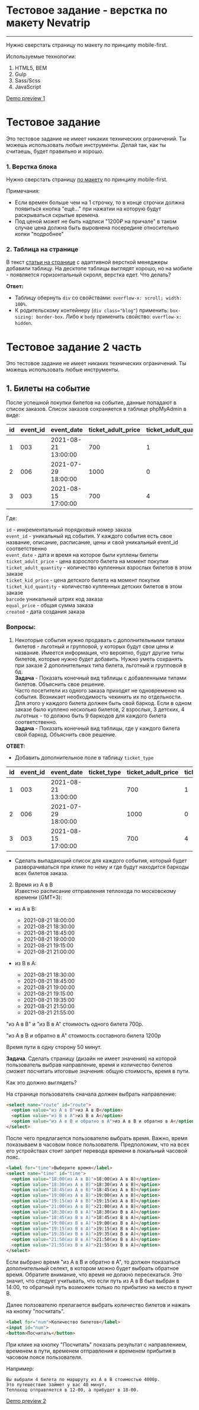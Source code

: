 # Тестовое задание - верстка по макету Nevatrip

---

Нужно сверстать страницу по макету по принципу mobile-first.

Используемые технологии:  

1. HTML5, BEM
2. Gulp
3. Sass/Scss
4. JavaScript


[Demo preview 1](https://nanammii.github.io/nevatrip-test/)

# Тестовое задание #

Это тестовое задание не имеет никаких технических ограничений.
Ты можешь использовать любые инструменты.
Делай так, как ты считаешь, будет правильно и хорошо.

### 1. Верстка блока ###

Нужно сверстать страницу [по макету](https://www.figma.com/file/JyFQcxiynMH1i5ViWz4qi0/Layout-test-task) по принципу mobile-first.

Примечания:
- Если времен больше чем на 1 строчку,
  то в конце строчки должна появиться кнопка "ещё..."
  при нажатии на которую будут раскрываться скрытые времена.
- Под ценой может не быть надписи "1200₽ на причале"
  в таком случае цена должна быть выровнена посередине
  относительно копки "подробнее"


### 2. Таблица на странице ###

В текст [статьи на странице](https://codepen.io/kizoso/pen/VwpeeRY)
с адаптивной версткой менеджеры добавили таблицу.
На десктопе таблицы выглядят хорошо,
но на мобиле - появляется горизонтальный скролл, верстка едет. Что делать?

**Ответ:** 
- Таблицу обернуть `div` со свойствами: ```overflow-x: scroll; width: 100%```.
- К родительскому контейнеру (`div class="blog"`) применить: `box-sizing: border-box`. Либо к `body` применить свойство: `overflow-x: hidden`.


# Тестовое задание 2 часть #
Это тестовое задание не имеет никаких технических ограничений. Ты можешь использовать любые инструменты.

## 1. Билеты на событие ##
   После успешной покупки билетов на событие, данные попадают в список заказов. Список заказов сохраняется в таблице phpMyAdmin в виде:

| id	| event_id |	event_date          |	ticket_adult_price |	ticket_adult_quantity |	ticket_kid_price |	ticket_kid_quantity | 	barcode  | 	user_id |	equal_price	| created             |
|-----|----------|----------------------|--------------------|------------------------|------------------|----------------------|-----------|----------|-------------|---------------------|
| 1   | 003      |	2021-08-21 13:00:00 |	700                |	1                     |	450              | 0                    | 	11111111 |	00451   |	700         |	2021-01-11 13:22:09 |
| 2	  | 006      |	2021-07-29 18:00:00 |	1000               |	0                     | 800              | 2                    | 	22222222 |	00364   |	1600        |	2021-01-12 16:62:08 |
| 3   | 003	     | 2021-08-15 17:00:00  |	700                |	4                     |	450              | 3                    | 	33333333 |	00015   |	4150        |	2021-01-13 10:08:45 |  

Где:

`id` - инкрементальный порядковый номер заказа  
`event_id` - уникальный ид события. У каждого события есть свое название, описание, расписание, цены и свой уникальный event_id соответственно  
`event_date` - дата и время на которое были куплены билеты  
`ticket_adult_price` - цена взрослого билета на момент покупки  
`ticket_adult_quantity` - количество купленных взрослых билетов в этом заказе  
`ticket_kid_price` - цена детского билета на момент покупки  
`ticket_kid_quantity` - количество купленных детских билетов в этом заказе  
`barcode` уникальный штрих код заказа  
`equal_price` - общая сумма заказа  
`created` - дата создания заказа  

### Вопросы: ###

1. Некоторые события нужно продавать с дополнительными типами билетов - льготный и групповой, у которых будут свои цены и название. Имеется информация, что вероятно, будут другие типы билетов, которые нужно будет добавить. Нужно уметь сохранять при заказе 2 дополнительных типа билета, льготный и групповой в бд.  
**Задача** - Показать конечный вид таблицы с добавленными типами билетов. Объяснить свое решение.  
Часто посетители из одного заказа приходят не одновременно на события. Возникает необходимость чекинить их по отдельности. Для этого у каждого билета должен быть свой баркод. Если в одном заказе было куплено несколько билетов, 2 взрослых, 3 детских, 4 льготных - то должно быть 9 баркодов для каждого билета соответственно.  
**Задача** - Показать конечный вид таблицы, где у каждого билета свой баркод. Объяснить свое решение.  

**ОТВЕТ:**
* Добавить дополнительное поле в таблицу `ticket_type`

| id	| event_id |	event_date          | ticket_type | 	ticket_adult_price |	ticket_adult_quantity |	ticket_kid_price |	ticket_kid_quantity | 	barcode  | 	user_id |	equal_price	| created             |
|-----|----------|----------------------|-------------|---------------------|------------------------|------------------|----------------------|-----------|----------|-------------|---------------------|
| 1   | 003      |	2021-08-21 13:00:00 | 	| 700                 | 	1                  |	450              | 0                    | 	11111111 |	00451   |	700         |	2021-01-11 13:22:09 |
| 2	  | 006      |	2021-07-29 18:00:00 | 	| 1000                | 	0                  | 800              | 2                    | 	22222222 |	00364   |	1600        |	2021-01-12 16:62:08 |
| 3   | 003	     | 2021-08-15 17:00:00  | 	| 700                 | 	4                  |	450              | 3                    | 	33333333 |	00015   |	4150        |	2021-01-13 10:08:45 |  

* Сделать выпадающий список для каждого события, который будет разворачиваться при клике по нему и где будут находится баркоды всех билетов заказа.


2. Время из A в B  
   Известно расписание отправления теплохода по московскому времени (GMT+3):

* из A в B:

  * 2021-08-21 18:00:00
  * 2021-08-21 18:30:00
  * 2021-08-21 18:45:00
  * 2021-08-21 19:00:00
  * 2021-08-21 19:15:00
  * 2021-08-21 21:00:00  
* из B в A:

  * 2021-08-21 18:30:00
  * 2021-08-21 18:45:00
  * 2021-08-21 19:00:00
  * 2021-08-21 19:15:00
  * 2021-08-21 19:35:00
  * 2021-08-21 21:50:00
  * 2021-08-21 21:55:00  

"из A в B" и "из B в A" стоимость одного билета 700р.

"из A в B и обратно в А" стоимость составного билета 1200р

Время пути в одну сторону 50 минут.

**Задача**. Сделать страницу (дизайн не имеет значения) на которой пользователь выбрав направление, время и количество билетов сможет посчитать итоговые значения: общую стоимость, время в пути.

Как это должно выглядеть?

На странице пользователь сначала должен выбрать направление:

```HTML
<select name="route" id="route">
  <option value="из A в B">из A в B</option>
  <option value="из B в A">из B в A</option>
  <option value="из A в B и обратно в А">из A в B и обратно в А</option>
</select>  
```

После чего предлагается пользователю выбрать время. Важно, время показываем в часовом поясе пользователя. Предположим, что на всех его устройствах стоит запрет перевода времени в локальный часовой пояс.  


```HTML
<label for="time">Выберите время</label>
<select name="time" id="time">
  <option value="18:00(из A в B)">18:00(из A в B)</option>
  <option value="18:30(из A в B)">18:30(из A в B)</option>
  <option value="18:45(из A в B)">18:45(из A в B)</option>
  <option value="19:00(из A в B)">19:00(из A в B)</option>
  <option value="19:15(из A в B)">19:15(из A в B)</option>
  <option value="21:00(из A в B)">21:00(из A в B)</option>
  <option value="18:30(из B в A)">18:30(из B в A)</option>
  <option value="18:45(из B в A)">18:45(из B в A)</option>
  <option value="19:00(из B в A)">19:00(из B в A)</option>
  <option value="19:15(из B в A)">19:15(из B в A)</option>
  <option value="19:35(из B в A)">19:35(из B в A)</option>
  <option value="21:50(из B в A)">21:50(из B в A)</option>
  <option value="21:55(из B в A)">21:55(из B в A)</option>
</select>  
```

Если выбрано время "из A в B и обратно в А", то должен показаться дополнительный селект, в котором можно будет выбрать обратное время. Обратите внимание, что время не должно пересекаться. Это значит, что следует учитывать, что если путь из А в В был выбран в 14:00, то обратный путь возможен только по прибытию на место в пункт В.  

Далее ползователю прелагается выбрать количество билетов и нажать на кнопку "посчитать".  

```HTML
<label for="num">Количество билетов</label>
<input id="num">
<button>Посчитать</button> 
``` 

При клике на кнопку "Посчитать" показать результат с направлением, временем в пути, временем отправления и временем прибытия в часовом поясе пользователя.

Например:

```
Вы выбрали 4 билета по маршруту из A в B стоимостью 4000р.
Это путешествие займет у вас 40 минут.
Теплоход отправляется в 12-00, а прибудет в 18-00.
```
[Demo preview 2](https://nanammii.github.io/nevatrip-test/test)

